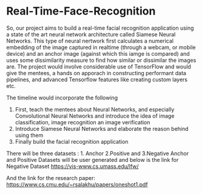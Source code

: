 # Real-Time-Face-Recognition

So, our project aims to build  a real-time facial recognition application using a state of the art neural network architecture called Siamese Neural Networks. This type of neural nertwork first calculates a numerical embedding of the image captured in realtime (through a webcam, or mobile device) and an anchor image (against which this iamge is compared) and uses some dissimilarity measure to find how similar or dissimilar the images are.
The project would involve considerable use of TensorFlow and would give the mentees, a hands on apporach in constructing performant data pipelines, and advanced Tensorflow features like creating custom layers etc.

The timeline would incorporate the following
1. First, teach the mentees about Neural Networks, and especially Convolutional Neural Networks and introduce the idea of image classification, image recognition an image verification
2. Introduce Siamese Neural Networks and elaborate the reason behind using them
3. Finally build the facial recognition application

There will be three datasets : 1. Anchor 2.Positive and 3.Negative
Anchor and Positive Datasets will be user generated and below is the link for Negative Dataset
https://vis-www.cs.umass.edu/lfw/

And the link for the research paper: https://www.cs.cmu.edu/~rsalakhu/papers/oneshot1.pdf 
